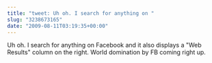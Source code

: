 ```yaml
---
title: "tweet: Uh oh. I search for anything on "
slug: "3238673165"
date: "2009-08-11T03:19:35+00:00"
---
```

Uh oh. I search for anything on Facebook and it also displays a "Web Results" column on the right. World domination by FB coming right up.
